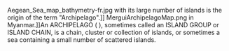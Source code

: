 Aegean_Sea_map_bathymetry-fr.jpg with its large number of islands is the origin of the term "Archipelago".]] MerguiArchipelagoMap.png in Myanmar.]]An ARCHIPELAGO ( ), sometimes called an ISLAND GROUP or ISLAND CHAIN, is a chain, cluster or collection of islands, or sometimes a sea containing a small number of scattered islands.
